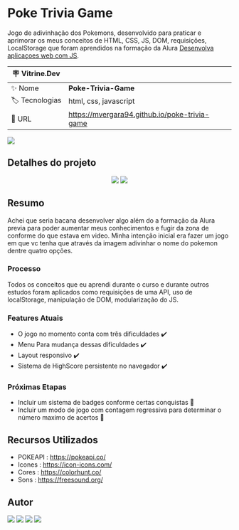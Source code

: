 # Poke Trivia Game

Jogo de adivinhação dos Pokemons, desenvolvido para praticar e aprimorar os meus conceitos de HTML, CSS, JS, DOM, requisições, LocalStorage que foram aprendidos na formação da Alura [Desenvolva aplicaçoes web com JS](https://cursos.alura.com.br/formacao-javascript-front-end).

| :placard: Vitrine.Dev |     |
| -------------  | --- |
| :sparkles: Nome        | **Poke-Trivia-Game**
| :label: Tecnologias | html, css, javascript
| :rocket: URL         | https://mvergara94.github.io/poke-trivia-game



![](https://i.imgur.com/xAGfpCA.png#vitrinedev)

## Detalhes do projeto

<p align="center">
<img src="http://img.shields.io/static/v1?label=STATUS&message=EM%20DESENVOLVIMENTO&color=GREEN&style=for-the-badge"/>
<img src="http://img.shields.io/static/v1?label=VERSAO&message=1.0&color=GREEN&style=for-the-badge"/>
</p>

## Resumo

Achei que seria bacana desenvolver algo além do a formação da Alura previa para poder aumentar meus conhecimentos e fugir da zona de conforme do que estava em video. Minha intenção inicial era fazer um jogo em que vc tenha que através da imagem adivinhar o nome do pokemon dentre quatro opções.

### Processo

Todos os conceitos que eu aprendi durante o curso e durante outros estudos foram aplicados como requisições de uma API, uso de localStorage, manipulação de DOM, modularização do JS.

### Features Atuais

- O jogo no momento conta com três dificuldades :heavy_check_mark:
- Menu Para mudança dessas dificuldades :heavy_check_mark:
- Layout responsivo :heavy_check_mark:
- Sistema de HighScore persistente no navegador :heavy_check_mark:


### Próximas Etapas

- Incluir um sistema de badges conforme certas conquistas :red_circle:
- Incluir um modo de jogo com contagem regressiva para determinar o número maximo de acertos  :red_circle:


## Recursos Utilizados

- POKEAPI : https://pokeapi.co/
- Icones : https://icon-icons.com/
- Cores : https://colorhunt.co/
- Sons : https://freesound.org/


## Autor

<div> 
 <a href="https://www.linkedin.com/in/mario-henrique-cardoso-vergara-669a43210" target="_blank">
 <img src="https://img.shields.io/badge/-LinkedIn-%230077B5?style=for-the-badge&logo=linkedin&logoColor=white" target="_blank"></a>  
  <a href="https://instagram.com/vergara.m94" target="_blank"><img src="https://img.shields.io/badge/-Instagram-%23E4405F?style=for-the-badge&logo=instagram&logoColor=white" target="_blank"></a> 
<a href="https://dev.to/mvergara94" target="_blank"><img src="https://img.shields.io/badge/-DEVTO-%23000000?style=for-the-badge&logo=dev.to&logoColor=white" target="_blank"></a> 
   <a href = "mailto:mariovergaralorena@gmail.com"><img src="https://img.shields.io/badge/-Gmail-%23333?style=for-the-badge&logo=gmail&logoColor=white" target="_blank"></a>

</div>
